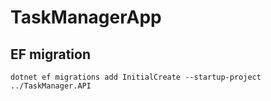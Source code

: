 # TaskManagerApp

## EF migration
```
dotnet ef migrations add InitialCreate --startup-project ../TaskManager.API
```